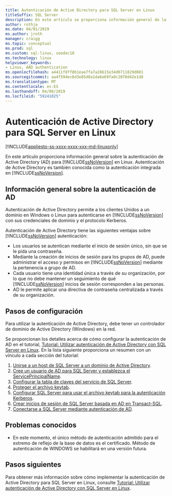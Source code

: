 ```yaml
---
title: Autenticación de Active Directory para SQL Server en Linux
titleSuffix: SQL Server
description: En este artículo se proporciona información general de la autenticación de Active Directory para SQL Server en Linux.
author: rothja
ms.date: 04/01/2019
ms.author: jroth
manager: craigg
ms.topic: conceptual
ms.prod: sql
ms.custom: sql-linux, seodec18
ms.technology: linux
helpviewer_keywords:
- Linux, AAD authentication
ms.openlocfilehash: a4411f8ff8b1eae7fa7a28615e34d0711829d081
ms.sourcegitcommit: aa4f594ec6d3e85d0a1da6e69fa0c2070d42e1d8
ms.translationtype: MT
ms.contentlocale: es-ES
ms.lasthandoff: 04/08/2019
ms.locfileid: "59241025"
---
```

# <a name="active-directory-authentication-for-sql-server-on-linux"></a>Autenticación de Active Directory para SQL Server en Linux

[!INCLUDE[appliesto-ss-xxxx-xxxx-xxx-md-linuxonly](../includes/appliesto-ss-xxxx-xxxx-xxx-md-linuxonly.md)]

En este artículo proporciona información general sobre la autenticación de Active Directory (AD) para [!INCLUDE[ssNoVersion](../includes/ssnoversion-md.md)] en Linux. Autenticación de Active Directory es también conocida como la autenticación integrada en [!INCLUDE[ssNoVersion](../includes/ssnoversion-md.md)]. 

## <a name="ad-authentication-overview"></a>Información general sobre la autenticación de AD

Autenticación de Active Directory permite a los clientes Unidos a un dominio en Windows o Linux para autenticarse en [!INCLUDE[ssNoVersion](../includes/ssnoversion-md.md)] con sus credenciales de dominio y el protocolo Kerberos.

Autenticación de Active Directory tiene las siguientes ventajas sobre [!INCLUDE[ssNoVersion](../includes/ssnoversion-md.md)] autenticación:

- Los usuarios se autentican mediante el inicio de sesión único, sin que se le pida una contraseña.   
- Mediante la creación de inicios de sesión para los grupos de AD, puede administrar el acceso y permisos en [!INCLUDE[ssNoVersion](../includes/ssnoversion-md.md)] mediante la pertenencia a grupo de AD.  
- Cada usuario tiene una identidad única a través de su organización, por lo que no debe mantener un seguimiento de qué [!INCLUDE[ssNoVersion](../includes/ssnoversion-md.md)] inicios de sesión corresponden a las personas.   
- AD le permite aplicar una directiva de contraseña centralizada a través de su organización.   

## <a name="configuration-steps"></a>Pasos de configuración

Para utilizar la autenticación de Active Directory, debe tener un controlador de dominio de Active Directory (Windows) en la red.

Se proporcionan los detalles acerca de cómo configurar la autenticación de AD en el tutorial, [Tutorial: Utilizar autenticación de Active Directory con SQL Server en Linux](sql-server-linux-active-directory-authentication.md). En la lista siguiente proporciona un resumen con un vínculo a cada sección del tutorial:

1. [Unirse a un host de SQL Server a un dominio de Active Directory](sql-server-linux-active-directory-join-domain.md).
1. [Cree un usuario de AD para SQL Server y establezca el ServicePrincipalName](sql-server-linux-active-directory-authentication.md#createuser).
1. [Configurar la tabla de claves del servicio de SQL Server](sql-server-linux-active-directory-authentication.md#configurekeytab).
1. [Proteger el archivo keytab](sql-server-linux-active-directory-authentication.md#securekeytab).
1. [Configurar SQL Server para usar el archivo keytab para la autenticación Kerberos](sql-server-linux-active-directory-authentication.md#keytabkerberos).
1. [Crear inicios de sesión de SQL Server basada en AD en Transact-SQL](sql-server-linux-active-directory-authentication.md#createsqllogins).
1. [Conectarse a SQL Server mediante autenticación de AD](sql-server-linux-active-directory-authentication.md#connect).

## <a name="known-issues"></a>Problemas conocidos

- En este momento, el único método de autenticación admitido para el extremo de reflejo de la base de datos es el certificado. Método de autenticación de WINDOWS se habilitará en una versión futura.

## <a name="next-steps"></a>Pasos siguientes

Para obtener más información sobre cómo implementar la autenticación de Active Directory para SQL Server en Linux, consulte [Tutorial: Utilizar autenticación de Active Directory con SQL Server en Linux](sql-server-linux-active-directory-authentication.md).
